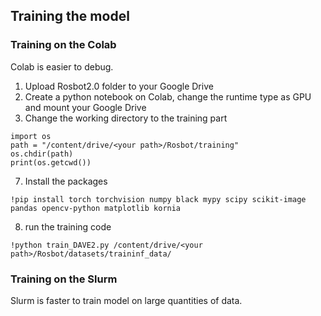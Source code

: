 ## Training the model
### Training on the Colab
Colab is easier to debug.
1. Upload Rosbot2.0 folder to your Google Drive
2. Create a python notebook on Colab, change the runtime type as GPU and mount your Google Drive
3. Change the working directory to the training part
```
import os
path = "/content/drive/<your path>/Rosbot/training"
os.chdir(path)
print(os.getcwd())
```
7. Install the packages
```
!pip install torch torchvision numpy black mypy scipy scikit-image pandas opencv-python matplotlib kornia
```
8. run the training code
```
!python train_DAVE2.py /content/drive/<your path>/Rosbot/datasets/traininf_data/
```
### Training on the Slurm
Slurm is faster to train model on large quantities of data.
